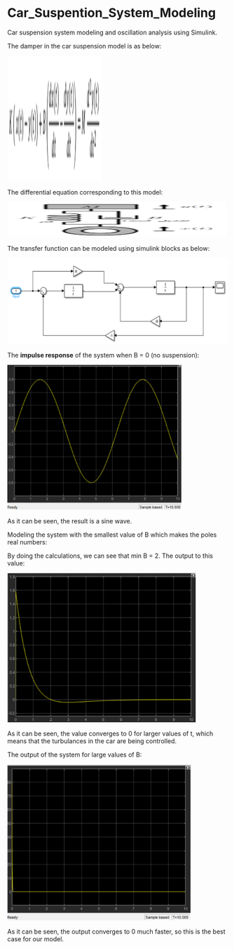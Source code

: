 # Car_Suspention_System_Modeling
Car suspension system modeling and oscillation analysis using Simulink.

The damper in the car suspension model is as below:

<img src="images/1.png" width="215" height="285">

The differential equation corresponding to this model:

<img src="images/2.png" width="500" height="80">

The transfer function can be modeled using simulink blocks as below:

<img src="images/3.png" width="595" height="195">

The **impulse response** of the system when B = 0 (no suspension):

<img src="images/4.png" width="400" height="330">

As it can be seen, the result is a sine wave. 

Modeling the system with the smallest value of B which makes the poles real numbers:

By doing the calculations, we can see that min B = 2. The output to this value:


<img src="images/5.png" width="430" height="340">

As it can be seen, the value converges to 0 for larger values of t, which means that the turbulances in the car are being controlled.

The output of the system for large values of B:

<img src="images/6.png" width="420" height="355">

As it can be seen, the output converges to 0 much faster, so this is the best case for our model.





